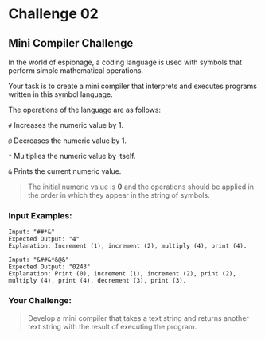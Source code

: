# Challenge 02

## Mini Compiler Challenge

In the world of espionage, a coding language is used with symbols that perform simple mathematical operations.

Your task is to create a mini compiler that interprets and executes programs written in this symbol language.

The operations of the language are as follows:

`#` Increases the numeric value by 1.

`@` Decreases the numeric value by 1.

`*` Multiplies the numeric value by itself.

`&` Prints the current numeric value.

> The initial numeric value is **0** and the operations should be applied in the order in which they appear in the string of symbols.

### Input Examples:

```
Input: "##*&"
Expected Output: "4"
Explanation: Increment (1), increment (2), multiply (4), print (4).
```

```
Input: "&##&*&@&"
Expected Output: "0243"
Explanation: Print (0), increment (1), increment (2), print (2), multiply (4), print (4), decrement (3), print (3).
```

### Your Challenge:

> Develop a mini compiler that takes a text string and returns another text string with the result of executing the program.

